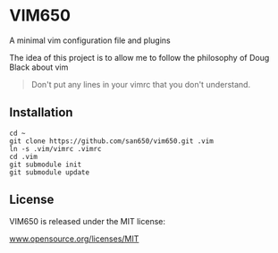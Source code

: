 # VIM650

A minimal vim configuration file and plugins

The idea of this project is to allow me to follow the philosophy of Doug Black about vim

> Don't put any lines in your vimrc that you don't understand.

## Installation

```
cd ~
git clone https://github.com/san650/vim650.git .vim
ln -s .vim/vimrc .vimrc
cd .vim
git submodule init
git submodule update
```

## License

VIM650 is released under the MIT license:

www.opensource.org/licenses/MIT
